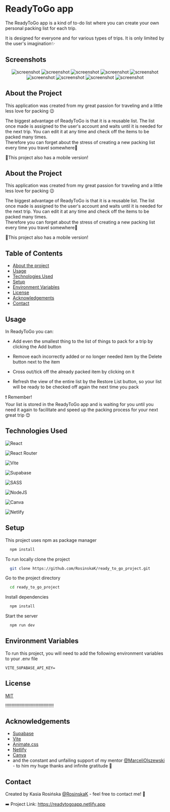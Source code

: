 
# ReadyToGo app


The ReadyToGo app is a kind of to-do list where you can create your own personal packing list for each trip.

It is designed for everyone and for various types of trips. It is only limited by the user's imagination✨



## Screenshots

<div align="center"> 
  <img src="./public/desktop.signin.png" alt="screenshot"/>
  <img src="./public/desktopmain.png" alt="screenshot" />
  <img src="./public/desktopmaindone.png" alt="screenshot" />
  <img src="./public/desktopmaininstructions.png" alt="screenshot" />
  <img src='./public/desktopsignup.png' alt="screenshot" />
  <img src='./public/mobilemain.png' alt="screenshot" />
  <img src='./public/mobilemaindone.png' alt="screenshot"/>
  <img src='./public/mobilesignin.png' alt="screenshot" />
  <img src='./public/mobilesignup.png' alt="screenshot" />
</div>


## About the Project

This application was created from my great passion for traveling and a little less love for packing 😉

The biggest advantage of ReadyToGo is that it is a reusable list. The list once made is assigned to the user's account and waits until it is needed for the next trip. You can edit it at any time and check off the items to be packed many times.  
Therefore you can forget about the stress of creating a new packing list every time you travel somewhere💙

📱This project also has a mobile version!


## About the Project

This application was created from my great passion for traveling and a little less love for packing 😉

The biggest advantage of ReadyToGo is that it is a reusable list. The list once made is assigned to the user's account and waits until it is needed for the next trip. You can edit it at any time and check off the items to be packed many times.  
Therefore you can forget about the stress of creating a new packing list every time you travel somewhere💙

📱This project also has a mobile version!


## Table of Contents
- [About the project](#about-the-project)
- [Usage](#usage)
- [Technologies Used](#technologies-used)
- [Setup](#setup)
- [Environment Variables](#environment-variables)
- [License](#license)
- [Acknowledgements](#acknowledgements)
- [Contact](#contact)

## Usage
In ReadyToGo you can:
- Add even the smallest thing to the list of things to pack for a trip by clicking the Add button

- Remove each incorrectly added or no longer needed item by the Delete button next to the item

- Cross out/tick off the already packed item by clicking on it

- Refresh the view of the entire list by the Restore List button, so your list will be ready to be checked off again the next time you pack

❗️ Remember!   
Your list is stored in the ReadyToGo app and is waiting for you until you need it again to facilitate and speed up the packing process for your next great trip 😊
## Technologies Used

![React](https://img.shields.io/badge/react-%2320232a.svg?style=for-the-badge&logo=react&logoColor=%2361DAFB)


![React Router](https://img.shields.io/badge/React_Router-CA4245?style=for-the-badge&logo=react-router&logoColor=white)

![Vite](https://img.shields.io/badge/vite-%23646CFF.svg?style=for-the-badge&logo=vite&logoColor=white)

![Supabase](https://img.shields.io/badge/Supabase-3ECF8E?style=for-the-badge&logo=supabase&logoColor=white)

![SASS](https://img.shields.io/badge/SASS-hotpink.svg?style=for-the-badge&logo=SASS&logoColor=white)

![NodeJS](https://img.shields.io/badge/node.js-6DA55F?style=for-the-badge&logo=node.js&logoColor=white)

![Canva](https://img.shields.io/badge/Canva-%2300C4CC.svg?style=for-the-badge&logo=Canva&logoColor=white)

![Netlify](https://img.shields.io/badge/netlify-%23000000.svg?style=for-the-badge&logo=netlify&logoColor=#00C7B7)
## Setup

This project uses npm as package manager

```bash
  npm install
```
To run locally
clone the project

```bash
  git clone https://github.com/RosinskaK/ready_to_go_project.git
```

Go to the project directory

```bash
  cd ready_to_go_project
```

Install dependencies

```bash
  npm install
```

Start the server

```bash
  npm run dev
```
## Environment Variables

To run this project, you will need to add the following environment variables to your .env file

`VITE_SUPABASE_API_KEY=`




## License

[MIT](https://choosealicense.com/licenses/mit/)

!!!!!!!!!!!!!!!!!!!!!!!!!!!!!!!!!!!!!!
## Acknowledgements

- [Supabase](https://supabase.com/)
- [Vite](https://vitejs.dev/)
- [Animate.css](https://animate.style/)
- [Netlify](https://www.netlify.com/)
- [Canva](https://www.canva.com/)
- and the constant and unfailing support of my mentor [@MarceliOlszewski](https://pl.linkedin.com/in/marceli-olszewski-80419613a) - to him my huge thanks and infinite gratitude 🤗


## Contact

Created by Kasia Rosińska [@RosinskaK](https://github.com/RosinskaK) - feel free to contact me! 👋

➡️ Project Link: https://readytogoapp.netlify.app 
